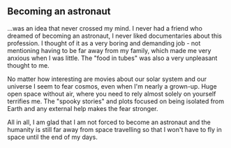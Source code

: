 ## Becoming an astronaut

...was an idea that never crossed my mind. I never had a friend who dreamed of becoming an astronaut, I never liked documentaries about this profession. I thought of it as a very boring and demanding job - not mentioning having to be far away from my family, which made me very anxious when I was little. The "food in tubes" was also a very unpleasant thought to me.

No matter how interesting are movies about our solar system and our universe I seem to fear cosmos, even when I'm nearly a grown-up. Huge open space without air, where you need to rely almost solely on yourself terrifies me. The "spooky stories" and plots focused on being isolated from Earth and any external help makes the fear stronger.

All in all, I am glad that I am not forced to become an astronaut and the humanity is still far away from space travelling so that I won't have to fly in space until the end of my days.
